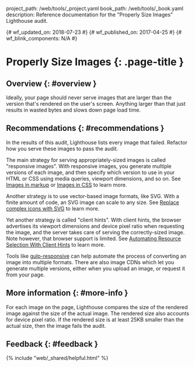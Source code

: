 project_path: /web/tools/_project.yaml
book_path: /web/tools/_book.yaml
description: Reference documentation for the "Properly Size Images" Lighthouse audit.

{# wf_updated_on: 2018-07-23 #}
{# wf_published_on: 2017-04-25 #}
{# wf_blink_components: N/A #}

# Properly Size Images  {: .page-title }

## Overview {: #overview }

Ideally, your page should never serve images that are larger than the
version that's rendered on the user's screen. Anything larger than that
just results in wasted bytes and slows down page load time.

## Recommendations {: #recommendations }

In the results of this audit, Lighthouse lists every image that failed.
Refactor how you serve these images to pass the audit.

The main strategy for serving appropriately-sized images is called
"responsive images". With responsive images, you generate multiple versions
of each image, and then specify which version to use in your HTML or CSS using
media queries, viewport dimensions, and so on. See [Images in markup][iim]
or [Images in CSS][iic] to learn more.

[iim]: /web/fundamentals/design-and-ux/responsive/images#images_in_markup
[iic]: /web/fundamentals/design-and-ux/responsive/images#images_in_css

Another strategy is to use vector-based image formats, like SVG. With a
finite amount of code, an SVG image can scale to any size. See [Replace
complex icons with SVG][svg] to learn more.

[svg]: /web/fundamentals/design-and-ux/responsive/images#replace_complex_icons_with_svg

Yet another strategy is called "client hints". With client hints, the browser
advertises its viewport dimensions and device pixel ratio when requesting
the image, and the server takes care of serving the correctly-sized image.
Note however, that browser support is limited. See [Automating Resource
Selection With Client Hints][ch] to learn more.

[ch]: /web/updates/2015/09/automating-resource-selection-with-client-hints

Tools like [gulp-responsive][gr] can help automate the process of converting
an image into multiple formats. There are also image CDNs which let you generate
multiple versions, either when you upload an image, or request it from your page.

[gr]: https://www.npmjs.com/package/gulp-responsive

## More information {: #more-info }

For each image on the page, Lighthouse compares the size of the rendered image
against the size of the actual image. The rendered size also accounts
for device pixel ratio. If the rendered size is at least 25KB smaller than
the actual size, then the image fails the audit.

## Feedback {: #feedback }

{% include "web/_shared/helpful.html" %}
